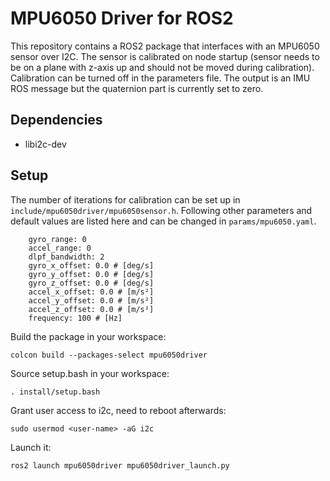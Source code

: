 
# MPU6050 Driver for ROS2
This repository contains a ROS2 package that interfaces with an MPU6050 sensor over I2C. The sensor is calibrated on node startup (sensor needs to be on a plane with z-axis up and should not be moved during calibration). Calibration can be turned off in the parameters file. The output is an IMU ROS message but the quaternion part is currently set to zero.

## Dependencies
-  libi2c-dev

## Setup
The number of iterations for calibration can be set up in `include/mpu6050driver/mpu6050sensor.h`.
Following other parameters and default values are listed here and can be changed in `params/mpu6050.yaml`.
```    calibrate: True
    gyro_range: 0
    accel_range: 0
    dlpf_bandwidth: 2
    gyro_x_offset: 0.0 # [deg/s]
    gyro_y_offset: 0.0 # [deg/s]
    gyro_z_offset: 0.0 # [deg/s]
    accel_x_offset: 0.0 # [m/s²]
    accel_y_offset: 0.0 # [m/s²]
    accel_z_offset: 0.0 # [m/s²]
    frequency: 100 # [Hz]
```

Build the package in your workspace:

    colcon build --packages-select mpu6050driver

Source setup.bash in your workspace:

    . install/setup.bash

Grant user access to i2c, need to reboot afterwards:

    sudo usermod <user-name> -aG i2c
    
Launch it:

    ros2 launch mpu6050driver mpu6050driver_launch.py

